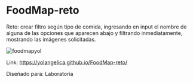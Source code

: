# FoodMap-reto

Reto: crear filtro según tipo de comida, ingresando en input el nombre de alguna de  las opciones que aparecen abajo y filtrando inmediatamente, mostrando las imágenes solicitadas.

![foodmapyol](https://user-images.githubusercontent.com/32304271/38166894-f7732504-3501-11e8-971f-7499bc98c681.png)

Link: https://yolangelica.github.io/FoodMap-reto/

Diseñado para: Laboratoria
